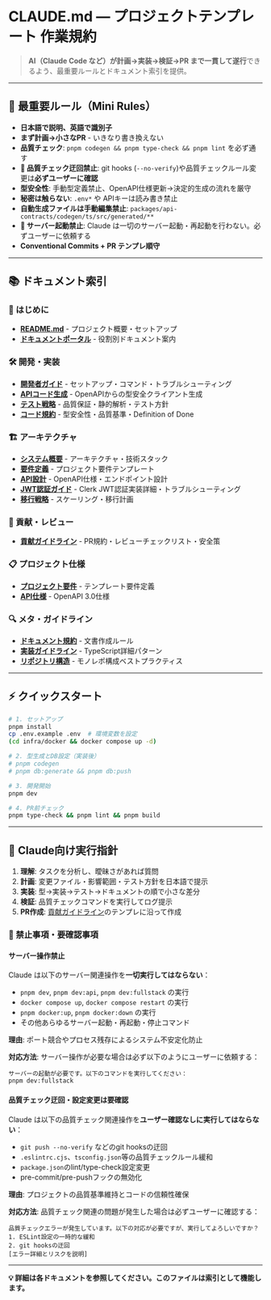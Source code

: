 # CLAUDE.md — プロジェクトテンプレート 作業規約

> **AI（Claude Code など）が計画→実装→検証→PR まで一貫して遂行**できるよう、最重要ルールとドキュメント索引を提供。

---

## 🎯 最重要ルール（Mini Rules）

- **日本語で説明、英語で識別子**
- **まず計画→小さなPR** - いきなり書き換えない
- **品質チェック**: `pnpm codegen && pnpm type-check && pnpm lint` を必ず通す
- **🚫 品質チェック迂回禁止**: git hooks (`--no-verify`)や品質チェックルール変更は**必ずユーザーに確認**
- **型安全性**: 手動型定義禁止、OpenAPI仕様更新→決定的生成の流れを厳守
- **秘密は触らない**: `.env*` や APIキーは読み書き禁止
- **自動生成ファイルは手動編集禁止**: `packages/api-contracts/codegen/ts/src/generated/**`
- **🚫 サーバー起動禁止**: Claude は一切のサーバー起動・再起動を行わない。必ずユーザーに依頼する
- **Conventional Commits + PR テンプレ順守**

---

## 📚 ドキュメント索引

### 🚀 はじめに

- **[README.md](./README.md)** - プロジェクト概要・セットアップ
- **[ドキュメントポータル](./docs/index.md)** - 役割別ドキュメント案内

### 🛠️ 開発・実装

- **[開発者ガイド](./docs/handbook/developer-guide.md)** - セットアップ・コマンド・トラブルシューティング
- **[APIコード生成](./docs/handbook/api-codegen-guide.md)** - OpenAPIからの型安全クライアント生成
- **[テスト戦略](./docs/handbook/testing-strategy.md)** - 品質保証・静的解析・テスト方針
- **[コード規約](./docs/styleguide/code-standards.md)** - 型安全性・品質基準・Definition of Done

### 🏗️ アーキテクチャ

- **[システム概要](./docs/architecture/system-overview.md)** - アーキテクチャ・技術スタック
- **[要件定義](./docs/architecture/requirements.md)** - プロジェクト要件テンプレート
- **[API設計](./docs/architecture/api-design.md)** - OpenAPI仕様・エンドポイント設計
- **[JWT認証ガイド](./docs/architecture/jwt-authentication-guide.md)** - Clerk JWT認証実装詳細・トラブルシューティング
- **[移行戦略](./docs/architecture/migration-strategy.md)** - スケーリング・移行計画

### 🔧 貢献・レビュー

- **[貢献ガイドライン](./docs/contrib/contribution-guide.md)** - PR規約・レビューチェックリスト・安全策

### 📋 プロジェクト仕様

- **[プロジェクト要件](./.kiro/specs/project-template/requirements.md)** - テンプレート要件定義
- **[API仕様](./packages/api-contracts/openapi.yaml)** - OpenAPI 3.0仕様

### 🔍 メタ・ガイドライン

- **[ドキュメント規約](./docs/meta/documentation-guidelines.md)** - 文書作成ルール
- **[実装ガイドライン](./docs/meta/implementation-guidelines.md)** - TypeScript詳細パターン
- **[リポジトリ構造](./docs/meta/repository-structure.md)** - モノレポ構成ベストプラクティス

---

## ⚡ クイックスタート

```bash
# 1. セットアップ
pnpm install
cp .env.example .env  # 環境変数を設定
(cd infra/docker && docker compose up -d)

# 2. 型生成とDB設定（実装後）
# pnpm codegen
# pnpm db:generate && pnpm db:push

# 3. 開発開始
pnpm dev

# 4. PR前チェック
pnpm type-check && pnpm lint && pnpm build
```

---

## 🤖 Claude向け実行指針

1. **理解**: タスクを分析し、曖昧さがあれば質問
2. **計画**: 変更ファイル・影響範囲・テスト方針を日本語で提示
3. **実装**: 型→実装→テスト→ドキュメントの順で小さな差分
4. **検証**: 品質チェックコマンドを実行してログ提示
5. **PR作成**: [貢献ガイドライン](./docs/contrib/contribution-guide.md)のテンプレに沿って作成

### 🚫 禁止事項・要確認事項

#### サーバー操作禁止

Claude は以下のサーバー関連操作を**一切実行してはならない**：

- `pnpm dev`, `pnpm dev:api`, `pnpm dev:fullstack` の実行
- `docker compose up`, `docker compose restart` の実行
- `pnpm docker:up`, `pnpm docker:down` の実行
- その他あらゆるサーバー起動・再起動・停止コマンド

**理由**: ポート競合やプロセス残存によるシステム不安定化防止

**対応方法**: サーバー操作が必要な場合は必ず以下のようにユーザーに依頼する：

```
サーバーの起動が必要です。以下のコマンドを実行してください：
pnpm dev:fullstack
```

#### 品質チェック迂回・設定変更は要確認

Claude は以下の品質チェック関連操作を**ユーザー確認なしに実行してはならない**：

- `git push --no-verify` などのgit hooksの迂回
- `.eslintrc.cjs`、`tsconfig.json`等の品質チェックルール緩和
- `package.json`のlint/type-check設定変更
- pre-commit/pre-pushフックの無効化

**理由**: プロジェクトの品質基準維持とコードの信頼性確保

**対応方法**: 品質チェック関連の問題が発生した場合は必ずユーザーに確認する：

```
品質チェックエラーが発生しています。以下の対応が必要ですが、実行してよろしいですか？
1. ESLint設定の一時的な緩和
2. git hooksの迂回
[エラー詳細とリスクを説明]
```

---

**💡 詳細は各ドキュメントを参照してください。このファイルは索引として機能します。**
